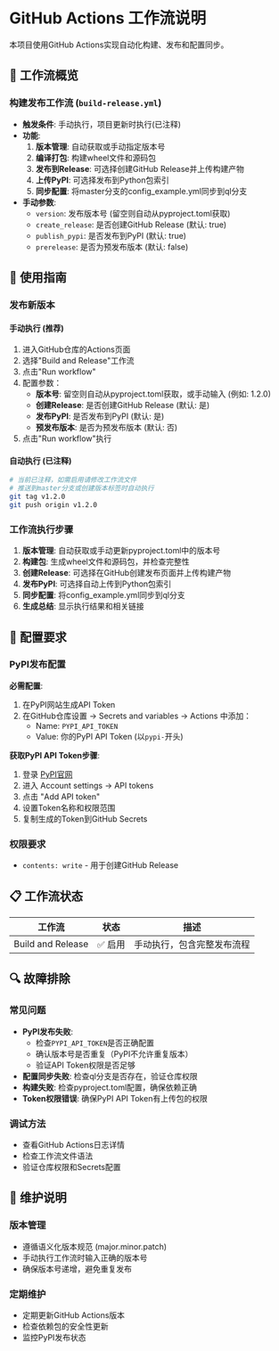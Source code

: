 # GitHub Actions 工作流说明

本项目使用GitHub Actions实现自动化构建、发布和配置同步。

## 🔄 工作流概览

### 构建发布工作流 (`build-release.yml`)
- **触发条件**: 手动执行，项目更新时执行(已注释)
- **功能**:
  1. **版本管理**: 自动获取或手动指定版本号
  2. **编译打包**: 构建wheel文件和源码包
  3. **发布到Release**: 可选择创建GitHub Release并上传构建产物
  4. **上传PyPI**: 可选择发布到Python包索引
  5. **同步配置**: 将master分支的config_example.yml同步到ql分支
- **手动参数**:
  - `version`: 发布版本号 (留空则自动从pyproject.toml获取)
  - `create_release`: 是否创建GitHub Release (默认: true)
  - `publish_pypi`: 是否发布到PyPI (默认: true)
  - `prerelease`: 是否为预发布版本 (默认: false)

## 🚀 使用指南

### 发布新版本

#### 手动执行 (推荐)

1. 进入GitHub仓库的Actions页面
2. 选择"Build and Release"工作流
3. 点击"Run workflow"
4. 配置参数：
   - **版本号**: 留空则自动从pyproject.toml获取，或手动输入 (例如: 1.2.0)
   - **创建Release**: 是否创建GitHub Release (默认: 是)
   - **发布PyPI**: 是否发布到PyPI (默认: 是)
   - **预发布版本**: 是否为预发布版本 (默认: 否)
5. 点击"Run workflow"执行

#### 自动执行 (已注释)
```bash
# 当前已注释，如需启用请修改工作流文件
# 推送到master分支或创建版本标签时自动执行
git tag v1.2.0
git push origin v1.2.0
```

### 工作流执行步骤

1. **版本管理**: 自动获取或手动更新pyproject.toml中的版本号
2. **构建包**: 生成wheel文件和源码包，并检查完整性
3. **创建Release**: 可选择在GitHub创建发布页面并上传构建产物
4. **发布PyPI**: 可选择自动上传到Python包索引
5. **同步配置**: 将config_example.yml同步到ql分支
6. **生成总结**: 显示执行结果和相关链接

## 🔧 配置要求

### PyPI发布配置

**必需配置**:
1. 在PyPI网站生成API Token
2. 在GitHub仓库设置 → Secrets and variables → Actions 中添加：
   - Name: `PYPI_API_TOKEN`
   - Value: 你的PyPI API Token (以`pypi-`开头)

**获取PyPI API Token步骤**:
1. 登录 [PyPI官网](https://pypi.org/)
2. 进入 Account settings → API tokens
3. 点击 "Add API token"
4. 设置Token名称和权限范围
5. 复制生成的Token到GitHub Secrets

### 权限要求
- `contents: write` - 用于创建GitHub Release

## 📋 工作流状态

| 工作流 | 状态 | 描述 |
|--------|------|------|
| Build and Release | ✅ 启用 | 手动执行，包含完整发布流程 |

## 🔍 故障排除

### 常见问题

- **PyPI发布失败**:
  - 检查`PYPI_API_TOKEN`是否正确配置
  - 确认版本号是否重复（PyPI不允许重复版本）
  - 验证API Token权限是否足够
- **配置同步失败**: 检查ql分支是否存在，验证仓库权限
- **构建失败**: 检查pyproject.toml配置，确保依赖正确
- **Token权限错误**: 确保PyPI API Token有上传包的权限

### 调试方法

- 查看GitHub Actions日志详情
- 检查工作流文件语法
- 验证仓库权限和Secrets配置

## 📝 维护说明

### 版本管理

- 遵循语义化版本规范 (major.minor.patch)
- 手动执行工作流时输入正确的版本号
- 确保版本号递增，避免重复发布

### 定期维护

- 定期更新GitHub Actions版本
- 检查依赖包的安全性更新
- 监控PyPI发布状态
